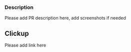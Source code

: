 ### Description
Please add PR description here, add screenshots if needed

## Clickup
Please add link here